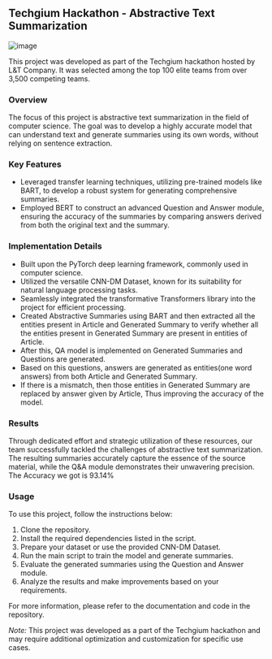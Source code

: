 ## Techgium Hackathon - Abstractive Text Summarization

![image](https://github.com/putrareddy/Abstractive-Summarizer/assets/63699729/cee9f25f-c13e-42fd-bf1b-d1bbfc160697)

This project was developed as part of the Techgium hackathon hosted by L&T Company. It was selected among the top 100 elite teams from over 3,500 competing teams.

### Overview
The focus of this project is abstractive text summarization in the field of computer science. The goal was to develop a highly accurate model that can understand text and generate summaries using its own words, without relying on sentence extraction.

### Key Features
- Leveraged transfer learning techniques, utilizing pre-trained models like BART, to develop a robust system for generating comprehensive summaries.
- Employed BERT to construct an advanced Question and Answer module, ensuring the accuracy of the summaries by comparing answers derived from both the original text and the summary.

### Implementation Details
- Built upon the PyTorch deep learning framework, commonly used in computer science.
- Utilized the versatile CNN-DM Dataset, known for its suitability for natural language processing tasks.
- Seamlessly integrated the transformative Transformers library into the project for efficient processing.
- Created Abstractive Summaries using BART and then extracted all the entities present in Article and Generated Summary to verify whether all the entities present in Generated Summary are present in entities of Article.
- After this, QA model is implemented on Generated Summaries and Questions are generated.
- Based on this questions, answers are generated as entities(one word answers) from both Article and Generated Summary.
- If there is a mismatch, then those entities in Generated Summary are replaced by answer given by Article, Thus improving the accuracy of the model.

### Results
Through dedicated effort and strategic utilization of these resources, our team successfully tackled the challenges of abstractive text summarization. The resulting summaries accurately capture the essence of the source material, while the Q&A module demonstrates their unwavering precision.
The Accuracy we got is 93.14%

### Usage
To use this project, follow the instructions below:

1. Clone the repository.
2. Install the required dependencies listed in the script.
4. Prepare your dataset or use the provided CNN-DM Dataset.
5. Run the main script to train the model and generate summaries.
6. Evaluate the generated summaries using the Question and Answer module.
7. Analyze the results and make improvements based on your requirements.

For more information, please refer to the documentation and code in the repository.

*Note:* This project was developed as a part of the Techgium hackathon and may require additional optimization and customization for specific use cases.
